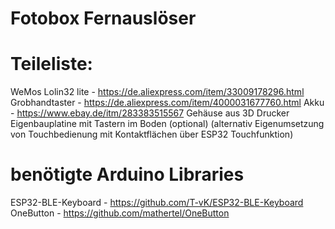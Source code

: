 # Fotobox Fernauslöser

# Teileliste:
WeMos Lolin32 lite - https://de.aliexpress.com/item/33009178296.html
Grobhandtaster     - https://de.aliexpress.com/item/4000031677760.html
Akku               - https://www.ebay.de/itm/283383515567
Gehäuse aus 3D Drucker
Eigenbauplatine mit Tastern im Boden (optional) (alternativ Eigenumsetzung von Touchbedienung mit Kontaktflächen über ESP32 Touchfunktion)

# benötigte Arduino Libraries
ESP32-BLE-Keyboard - https://github.com/T-vK/ESP32-BLE-Keyboard
OneButton          - https://github.com/mathertel/OneButton
